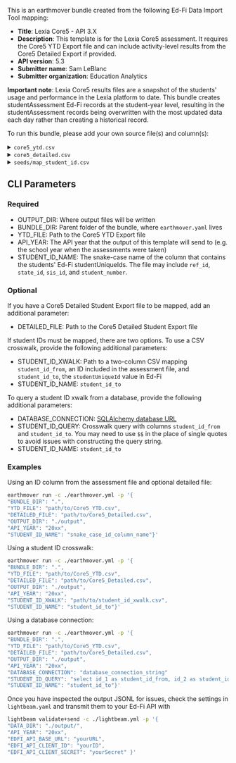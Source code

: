 This is an earthmover bundle created from the following Ed-Fi Data Import Tool mapping:
* **Title**: Lexia Core5 - API 3.X
* **Description**: This template is for the Lexia Core5 assessment. It requires the Core5 YTD Export file and can include activity-level results from the Core5 Detailed Export if provided.
* **API version**: 5.3
* **Submitter name**: Sam LeBlanc
* **Submitter organization**: Education Analytics

**Important note**: Lexia Core5 results files are a snapshot of the students' usage and performance in the Lexia platform to date. This bundle creates studentAssessment Ed-Fi records at the student-year level, resulting in the studentAssessment records being overwritten with the most updated data each day rather than creating a historical record.

To run this bundle, please add your own source file(s) and column(s):
<details>
<summary><code>core5_ytd.csv</code></summary>

This is the CSV download of Core5 YTD Export. The Core5 YTD (Year to Date) Export provides a summary of a student’s work in Core5 for the current school year. There is one line per student who has used Core5 at least once in the current school year.

</details>
<details>
<summary><code>core5_detailed.csv</code></summary>

This **optional** file is the CSV download of Core5 Detailed Student Export. This file is optional. The Core5 Detailed Student Export provides a daily update of a student’s work in each activity. The CSV file contains a row for each Core5 program activity that each student has worked in (both current and historical).

</details>
<details>
<summary><code>seeds/map_student_id.csv</code></summary>

This is a [crosswalk file](https://en.wikipedia.org/wiki/Schema_crosswalk) for translating the student IDs in the assessment results CSV to student IDs in Ed-Fi (one may be a state ID and the other a local ID, for example). 

This file is **optional**. If the existing student IDs within the assessment file map to Ed-Fi's `studentUniqueId` or using a database connection, you can omit the crosswalk file.

If the student IDs in the file do not match Ed-Fi's `studentUniqueId`, see the CLI parameters section below.

Required columns:
   - `student_id_from`
   - `student_id_to`
</details>

## CLI Parameters

### Required
- OUTPUT_DIR: Where output files will be written
- BUNDLE_DIR: Parent folder of the bundle, where `earthmover.yaml` lives
- YTD_FILE: Path to the Core5 YTD Export file
- API_YEAR: The API year that the output of this template will send to (e.g. the school year when the assessments were taken)
- STUDENT_ID_NAME: The snake-case name of the column that contains the students' Ed-Fi studentUniqueIds. The file may include `ref_id`, `state_id`, `sis_id`, and `student_number`.

### Optional

If you have a Core5 Detailed Student Export file to be mapped, add an additional parameter:
- DETAILED_FILE: Path to the Core5 Detailed Student Export file

If student IDs must be mapped, there are two options. To use a CSV crosswalk, provide the following additional parameters:
- STUDENT_ID_XWALK: Path to a two-column CSV mapping `student_id_from`, an ID included in the assessment file, and `student_id_to`, the `studentUniqueId` value in Ed-Fi
- STUDENT_ID_NAME: `student_id_to`

To query a student ID xwalk from a database, provide the following additional parameters:
- DATABASE_CONNECTION: [SQLAlchemy database URL](https://docs.sqlalchemy.org/en/20/core/engines.html#database-urls)
- STUDENT_ID_QUERY: Crosswalk query with columns `student_id_from` and `student_id_to`. You may need to use `$$` in the place of single quotes to avoid issues with constructing the query string.
- STUDENT_ID_NAME: `student_id_to`

### Examples
Using an ID column from the assessment file and optional detailed file:
```bash
earthmover run -c ./earthmover.yml -p '{
"BUNDLE_DIR": ".",
"YTD_FILE": "path/to/Core5_YTD.csv",
"DETAILED_FILE": "path/to/Core5_Detailed.csv",
"OUTPUT_DIR": "./output",
"API_YEAR": "20xx",
"STUDENT_ID_NAME": "snake_case_id_column_name"}'
```

Using a student ID crosswalk:
```bash
earthmover run -c ./earthmover.yml -p '{
"BUNDLE_DIR": ".",
"YTD_FILE": "path/to/Core5_YTD.csv",
"DETAILED_FILE": "path/to/Core5_Detailed.csv",
"OUTPUT_DIR": "./output",
"API_YEAR": "20xx",
"STUDENT_ID_XWALK": "path/to/student_id_xwalk.csv",
"STUDENT_ID_NAME": "student_id_to"}'
```

Using a database connection:
```bash
earthmover run -c ./earthmover.yml -p '{
"BUNDLE_DIR": ".",
"YTD_FILE": "path/to/Core5_YTD.csv",
"DETAILED_FILE": "path/to/Core5_Detailed.csv",
"OUTPUT_DIR": "./output",
"API_YEAR": "20xx",
"DATABASE_CONNECTION": "database_connection_string"
"STUDENT_ID_QUERY": "select id_1 as student_id_from, id_2 as student_id_to from student_table",
"STUDENT_ID_NAME": "student_id_to"}'
```

Once you have inspected the output JSONL for issues, check the settings in `lightbeam.yaml` and transmit them to your Ed-Fi API with
```bash
lightbeam validate+send -c ./lightbeam.yml -p '{
"DATA_DIR": "./output/",
"API_YEAR": "20xx",
"EDFI_API_BASE_URL": "yourURL",
"EDFI_API_CLIENT_ID": "yourID",
"EDFI_API_CLIENT_SECRET": "yourSecret" }'
```